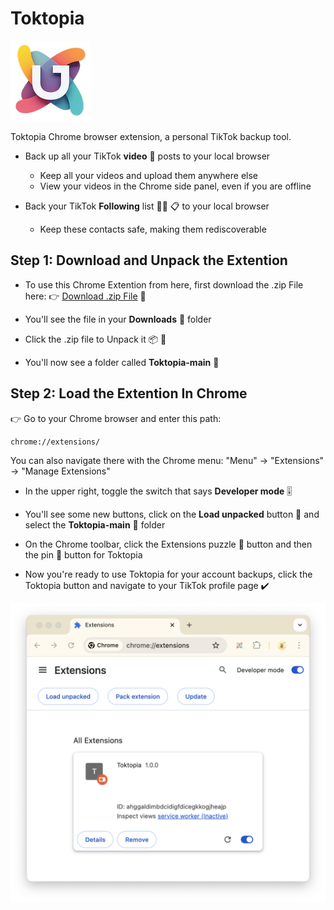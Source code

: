 #  Toktopia
![Toktopia Logo](how-to-dev/icon-128x128.png)

Toktopia Chrome browser extension, a personal TikTok backup tool.

* Back up all your TikTok **video** 🎥 posts to your local browser
    * Keep all your videos and upload them anywhere else
    * View your videos in the Chrome side panel, even if you are offline
 
* Back your TikTok **Following** list 👩‍🦰 📋 to your local browser
    * Keep these contacts safe, making them rediscoverable

## Step 1: Download and Unpack the Extention

* To use this Chrome Extention from here, first download the .zip File here:
👉 [Download .zip File](https://github.com/mullojo/Toktopia/archive/refs/heads/main.zip) 💾 

* You'll see the file in your **Downloads** 📂 folder

* Click the .zip file to Unpack it 📦 📂

* You'll now see a folder called **Toktopia-main** 📂

## Step 2: Load the Extention In Chrome

👉 Go to your Chrome browser and enter this path: 

    chrome://extensions/
    
You can also navigate there with the Chrome menu: "Menu" -> "Extensions" -> "Manage Extensions"

* In the upper right, toggle the switch that says **Developer mode** 🎚️

* You'll see some new buttons, click on the **Load unpacked** button 🔘 and select the **Toktopia-main** 📂 folder

* On the Chrome toolbar, click the Extensions puzzle 🧩 button and then the pin 📌 button for Toktopia

* Now you're ready to use Toktopia for your account backups, click the Toktopia button and navigate to your TikTok profile page ✔️

![Chrome Extension Manager](how-to-dev/chrome-ext-manager.png)

